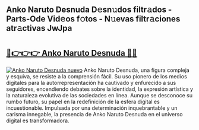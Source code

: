 ## Anko Naruto Desnuda D𝚎sn𝚞dos filtr𝚊dos - Parts-Ode Vid𝚎os f𝚘tos - N𝚞evas filtr𝚊ciones atr𝚊ctivas JwJpa

# <h2><a href="http://mb2sio.tromn.icu/?c=Anko+Naruto+Desnuda">🔗👉👉👉 Anko Naruto Desnuda 🔗🔗</a></h2>

[![Anko Naruto Desnuda nuevo](https://i.imgur.com/pEAQMta.gif)](http://mb2sio.tromn.icu/?c=Anko+Naruto+Desnuda)
Anko Naruto Desnuda, una figura compleja y esquiva, se resiste a la comprensión fácil. Su uso pionero de los medios digitales para la autorrepresentación ha cautivado y enfurecido a sus seguidores, encendiendo debates sobre la identidad, la expresión artística y la naturaleza evolutiva de las sociedades en línea. Aunque se desconoce su rumbo futuro, su papel en la redefinición de la esfera digital es incuestionable. Impulsada por una determinación inquebrantable y un carisma innegable, la presencia de Anko Naruto Desnuda en el universo digital es transformadora.
